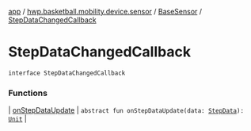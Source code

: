 [app](../../../index.md) / [hwp.basketball.mobility.device.sensor](../../index.md) / [BaseSensor](../index.md) / [StepDataChangedCallback](.)

# StepDataChangedCallback

`interface StepDataChangedCallback`

### Functions

| [onStepDataUpdate](on-step-data-update.md) | `abstract fun onStepDataUpdate(data: `[`StepData`](../-step-data/index.md)`): `[`Unit`](https://kotlinlang.org/api/latest/jvm/stdlib/kotlin/-unit/index.html) |

